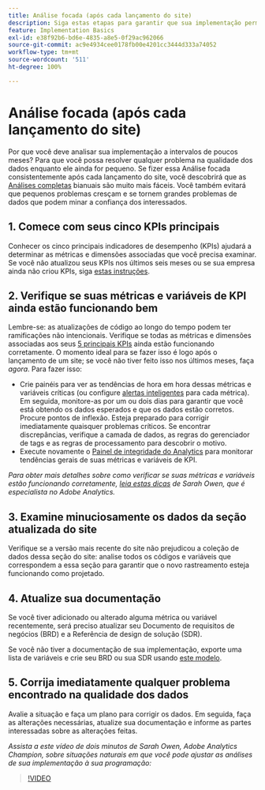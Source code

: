```yaml
---
title: Análise focada (após cada lançamento do site)
description: Siga estas etapas para garantir que sua implementação permaneça sem erros e em conformidade com seus KPIs.
feature: Implementation Basics
exl-id: e38f92b6-bd6e-4835-a8e5-0f29ac962066
source-git-commit: ac9e4934cee0178fb00e4201cc3444d333a74052
workflow-type: tm+mt
source-wordcount: '511'
ht-degree: 100%

---
```


# Análise focada (após cada lançamento do site)

Por que você deve analisar sua implementação a intervalos de poucos meses? Para que você possa resolver qualquer problema na qualidade dos dados enquanto ele ainda for pequeno. Se fizer essa Análise focada consistentemente após cada lançamento do site, você descobrirá que as [Análises completas](/help/implement/review/full-review.md) bianuais são muito mais fáceis. Você também evitará que pequenos problemas cresçam e se tornem grandes problemas de dados que podem minar a confiança dos interessados.

## 1. Comece com seus cinco KPIs principais

Conhecer os cinco principais indicadores de desempenho (KPIs) ajudará a determinar as métricas e dimensões associadas que você precisa examinar. Se você não atualizou seus KPIs nos últimos seis meses ou se sua empresa ainda não criou KPIs, siga [estas instruções](/help/implement/review/define-kpis.md).

## 2. Verifique se suas métricas e variáveis de KPI ainda estão funcionando bem

Lembre-se: as atualizações de código ao longo do tempo podem ter ramificações não intencionais. Verifique se todas as métricas e dimensões associadas aos seus [5 principais KPIs](/help/implement/review/define-kpis.md) ainda estão funcionando corretamente. O momento ideal para se fazer isso é logo após o lançamento de um site; se você não tiver feito isso nos últimos meses, faça *agora*. Para fazer isso:

* Crie painéis para ver as tendências de hora em hora dessas métricas e variáveis críticas (ou configure [alertas inteligentes](https://experienceleague.adobe.com/docs/analytics/analyze/analysis-workspace/virtual-analyst/intelligent-alerts/intellligent-alerts.html?lang=pt-BR#analysis-workspace) para cada métrica). Em seguida, monitore-as por um ou dois dias para garantir que você está obtendo os dados esperados e que os dados estão corretos. Procure pontos de inflexão. Esteja preparado para corrigir imediatamente quaisquer problemas críticos. Se encontrar discrepâncias, verifique a camada de dados, as regras do gerenciador de tags e as regras de processamento para descobrir o motivo.
* Execute novamente o [Painel de integridade do Analytics](https://assets.adobe.com/public/9549dbe7-765a-4899-77b8-85cbba1a4252) para monitorar tendências gerais de suas métricas e variáveis de KPI.

*Para obter mais detalhes sobre como verificar se suas métricas e variáveis estão funcionando corretamente, [leia estas dicas](https://experienceleaguecommunities.adobe.com/t5/adobe-analytics-discussions/my-five-best-tips-for-keeping-adobe-analytics-humming/td-p/388608?profile.language=pt-BR) de Sarah Owen, que é especialista no Adobe Analytics.*

## 3. Examine minuciosamente os dados da seção atualizada do site

Verifique se a versão mais recente do site não prejudicou a coleção de dados dessa seção do site: analise todos os códigos e variáveis que correspondem a essa seção para garantir que o novo rastreamento esteja funcionando como projetado.

## 4. Atualize sua documentação

Se você tiver adicionado ou alterado alguma métrica ou variável recentemente, será preciso atualizar seu Documento de requisitos de negócios (BRD) e a Referência de design de solução (SDR).

Se você não tiver a documentação de sua implementação, exporte uma lista de variáveis e crie seu BRD ou sua SDR usando [este modelo](https://experienceleague.adobe.com/docs/analytics-learn/tutorials/implementation/implementation-basics/creating-a-business-requirements-document.html?lang=pt-BR#implementation).

## 5. Corrija imediatamente qualquer problema encontrado na qualidade dos dados

Avalie a situação e faça um plano para corrigir os dados. Em seguida, faça as alterações necessárias, atualize sua documentação e informe as partes interessadas sobre as alterações feitas.

*Assista a este vídeo de dois minutos de Sarah Owen, Adobe Analytics Champion, sobre situações naturais em que você pode ajustar as análises de sua implementação à sua programação:*

>[!VIDEO](https://video.tv.adobe.com/v/328340/?quality=12&learn=on)
